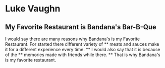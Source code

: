 # Luke Vaughn

## My Favorite Restaurant is Bandana's Bar-B-Que

I would say there are many reasons why Bandana's is my Favorite Restaurant. For started there different variety of ** meats and sauces make it for a different experience every time. ** I would also say that it is because of the ** memories made with friends while there. ** That is why Bandana's is my favorite restaurant.